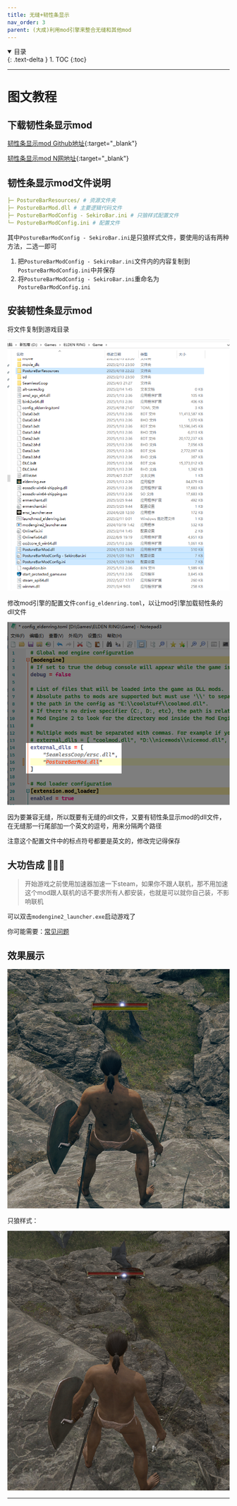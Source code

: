 ```yaml
---
title: 无缝+韧性条显示
nav_order: 3
parent: (大成)利用mod引擎来整合无缝和其他mod
---
```


<details open markdown="block">
  <summary>
    目录
  </summary>
  {: .text-delta }
1. TOC
{:toc}
</details>

---

# 图文教程

## 下载韧性条显示mod

[韧性条显示mod Github地址](https://github.com/Mordrog/EldenRing-PostureBarMod/releases){:target="_blank"}

[韧性条显示mod N网地址](https://www.nexusmods.com/eldenring/mods/3405){:target="_blank"}

## 韧性条显示mod文件说明

```yaml
├─ PostureBarResources/ # 资源文件夹
├─ PostureBarMod.dll # 主要逻辑代码文件
├─ PostureBarModConfig - SekiroBar.ini # 只狼样式配置文件
└─ PostureBarModConfig.ini # 配置文件
```

其中`PostureBarModConfig - SekiroBar.ini`是只狼样式文件，要使用的话有两种方法，二选一即可
1. 把`PostureBarModConfig - SekiroBar.ini`文件内的内容复制到`PostureBarModConfig.ini`中并保存
2. 将`PostureBarModConfig - SekiroBar.ini`重命名为`PostureBarModConfig.ini`

## 安装韧性条显示mod

将文件复制到游戏目录

![韧性条游戏目录.png](/assets/images/韧性条游戏目录.png)

修改mod引擎的配置文件`config_eldenring.toml`，以让mod引擎加载韧性条的dll文件

![韧性条mod引擎配置.png](/assets/images/韧性条mod引擎配置.png)

因为要兼容无缝，所以既要有无缝的dll文件，又要有韧性条显示mod的dll文件，在无缝那一行尾部加一个英文的逗号，用来分隔两个路径

注意这个配置文件中的标点符号都要是英文的，修改完记得保存

## 大功告成 🎉🎉🎉

> 开始游戏之前使用加速器加速一下steam，如果你不跟人联机，那不用加速
> 这个mod跟人联机的话不要求所有人都安装，也就是可以就你自己装，不影响联机

可以双击`modengine2_launcher.exe`启动游戏了

你可能需要：[常见问题]({{site.baseurl}}/docs/common_problem/)


## 效果展示

![韧性条效果.png](/assets/images/韧性条效果.png)


只狼样式：

![韧性条只狼效果.png](/assets/images/韧性条只狼效果.png)


---

